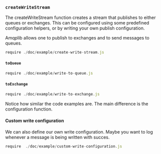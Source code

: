 ### `createWriteStream`

The createWriteStream function creates a stream that publishes to either queues
or exchanges. This can be configured using some predefined configuration
helpers, or by writing your own publish configuration.

Amqplib allows one to publish to exchanges and to send messages to queues.

```js
require ./doc/example/create-write-stream.js
```

#### `toQueue`

```js
require ./doc/example/write-to-queue.js
```

#### `toExchange`

```js
require ./doc/example/write-to-exchange.js
```

Notice how similar the code examples are. The main difference is the
configuration function.

#### Custom write configuration

We can also define our own write configuration. Maybe you want to log whenever
a message is being written with succes.

```js
require  ./doc/example/custom-write-configuration.js
```
